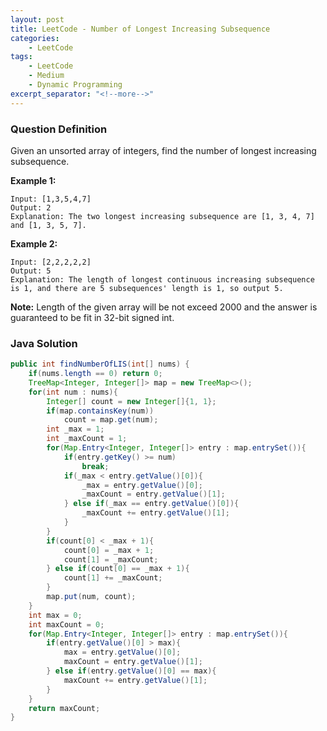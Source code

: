 ```yaml
---
layout: post
title: LeetCode - Number of Longest Increasing Subsequence
categories:
    - LeetCode
tags:
    - LeetCode
    - Medium
    - Dynamic Programming
excerpt_separator: "<!--more-->"
---
```


### Question Definition
Given an unsorted array of integers, find the number of longest increasing subsequence.
<!--more-->

**Example 1:**
```
Input: [1,3,5,4,7]
Output: 2
Explanation: The two longest increasing subsequence are [1, 3, 4, 7] and [1, 3, 5, 7].
```
**Example 2:**
```
Input: [2,2,2,2,2]
Output: 5
Explanation: The length of longest continuous increasing subsequence is 1, and there are 5 subsequences' length is 1, so output 5.
```
**Note:** Length of the given array will be not exceed 2000 and the answer is guaranteed to be fit in 32-bit signed int.
### Java Solution
```java
public int findNumberOfLIS(int[] nums) {
    if(nums.length == 0) return 0;
    TreeMap<Integer, Integer[]> map = new TreeMap<>();
    for(int num : nums){
        Integer[] count = new Integer[]{1, 1};
        if(map.containsKey(num))
            count = map.get(num);
        int _max = 1;
        int _maxCount = 1;
        for(Map.Entry<Integer, Integer[]> entry : map.entrySet()){
            if(entry.getKey() >= num)
                break;
            if(_max < entry.getValue()[0]){
                _max = entry.getValue()[0];
                _maxCount = entry.getValue()[1];
            } else if(_max == entry.getValue()[0]){
                _maxCount += entry.getValue()[1];
            }
        }
        if(count[0] < _max + 1){
            count[0] = _max + 1;
            count[1] = _maxCount;
        } else if(count[0] == _max + 1){
            count[1] += _maxCount;
        }
        map.put(num, count);
    }
    int max = 0;
    int maxCount = 0;
    for(Map.Entry<Integer, Integer[]> entry : map.entrySet()){
        if(entry.getValue()[0] > max){
            max = entry.getValue()[0];
            maxCount = entry.getValue()[1];
        } else if(entry.getValue()[0] == max){
            maxCount += entry.getValue()[1];
        }
    }
    return maxCount;
}
```